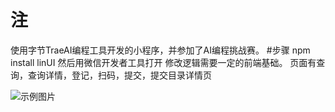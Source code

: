 # 注
使用字节TraeAI编程工具开发的小程序，并参加了AI编程挑战赛。
#步骤 npm install linUI 然后用微信开发者工具打开
修改逻辑需要一定的前端基础。
页面有查询，查询详情，登记，扫码，提交，提交目录详情页

![示例图片](https://cdn.nlark.com/yuque/0/2025/jpeg/531379/1741077231088-587b17d4-dfa8-4f60-8097-70a5cbd0aa8b.jpeg?x-oss-process=image%2Fformat%2Cwebp%2Finterlace%2C1)
